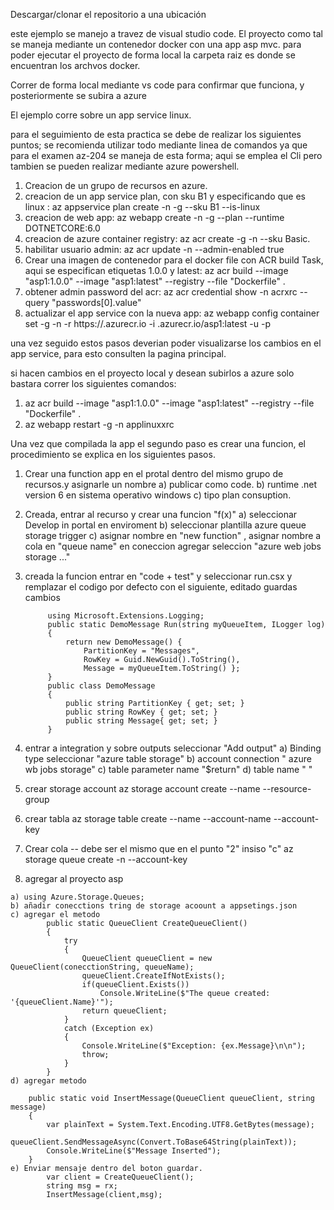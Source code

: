 Descargar/clonar el repositorio a una ubicación

este ejemplo se manejo a travez de visual studio code. El proyecto como tal se maneja mediante un contenedor docker con una app asp mvc.
para poder ejecutar el proyecto de forma local la carpeta raiz es donde se encuentran los archvos docker. 

Correr de forma local mediante vs code para confirmar que funciona, y posteriormente se subira a azure

El ejemplo corre sobre un app service linux. 

para el seguimiento de esta practica se debe de realizar los siguientes puntos; se recomienda utilizar todo mediante linea de comandos ya que para el examen az-204 se maneja de esta forma; aqui se emplea el Cli pero tambien se pueden realizar mediante azure powershell.

1. Creacion de un grupo de recursos en azure. 
2. creacion de un app service plan, con sku B1 y especificando que es linux :  az appservice plan create -n <PlanName> -g <GrupoRec> --sku B1 --is-linux
3. creacion de web app: az webapp create -n <appName> -g <GrupoRec> --plan <PlanName> --runtime DOTNETCORE:6.0
4. creacion de azure container registry: az acr create -g <GrupoRec> -n <acrNAme> --sku Basic.
5. habilitar usuario admin: az acr update -n <acrName> --admin-enabled true 
6. Crear una imagen de contenedor para el docker file con ACR build Task, aqui se especifican etiquetas 1.0.0 y latest: az acr build --image "asp1:1.0.0" --image "asp1:latest" --registry <acrNAme> --file "Dockerfile" .
7. obtener admin password del acr: az acr credential show -n acrxrc --query "passwords[0].value" 
8. actualizar el app service con la nueva app: az webapp config container set -g <GrupoRec> -n <appName> -r https://<acrNAme>.azurecr.io -i <acrNAme>.azurecr.io/asp1:latest -u <acrNAme> -p <password>
  
una vez seguido estos pasos deverian poder visualizarse los cambios en el app service, para esto consulten la pagina principal.

si hacen cambios en el proyecto local y desean subirlos a azure solo bastara correr los siguientes comandos:
 1. az acr build --image "asp1:1.0.0" --image "asp1:latest" --registry <acrName> --file "Dockerfile" .
 2. az webapp restart -g <GrupoRec> -n applinuxxrc                             

  
  Una vez que compilada la app el segundo paso es crear una funcion, el procedimiento se explica en los siguientes pasos. 
  
  1. Crear una function app en el protal dentro del mismo grupo de recursos.y asignarle un nombre 
      a) publicar como code.
      b) runtime .net version 6 en sistema operativo windows
      c) tipo plan consuption.
  2. Creada, entrar al recurso y crear una funcion "f(x)"
      a) seleccionar Develop in portal en enviroment
      b) seleccionar plantilla azure queue storage trigger
      c) asignar nombre en "new function" , asignar nombre a cola en "queue name" en coneccion agregar seleccion "azure web jobs storage ..."
  3. creada la funcion entrar en "code + test" y seleccionar run.csx y remplazar el codigo por defecto con el siguiente, editado guardas cambios
    
              using Microsoft.Extensions.Logging;
              public static DemoMessage Run(string myQueueItem, ILogger log)
              {
                  return new DemoMessage() {         
                      PartitionKey = "Messages",         
                      RowKey = Guid.NewGuid().ToString(),         
                      Message = myQueueItem.ToString() };
              }
              public class DemoMessage 
              {     
                  public string PartitionKey { get; set; }     
                  public string RowKey { get; set; }     
                  public string Message{ get; set; } 
              }
  
  4. entrar a integration y sobre outputs seleccionar "Add output"
      a) Binding type seleccionar "azure table storage" 
      b) account connection " azure wb jobs storage"
      c) table parameter name "$return"
      d) table name " <NombreTabla> "
  
  5. crear storage account 
  az storage account create --name <StorageAcount> --resource-group <GrupoRec>
  
  6. crear tabla 
  az storage table create --name <NombreTabla> --account-name <StorageAcount> --account-key <StorageAccountKey>
  
  7. Crear cola -- debe ser el mismo que en el punto "2" insiso "c"
  az storage queue create -n <NombreQueue> --account-key <StorageAccountKey>
  
  8. agregar al proyecto asp
     
    a) using Azure.Storage.Queues;
    b) añadir conecctions tring de storage acoount a appsetings.json
    c) agregar el metodo
            public static QueueClient CreateQueueClient()
            {
                try
                {
                    QueueClient queueClient = new QueueClient(conecctionString, queueName);
                    queueClient.CreateIfNotExists();
                    if(queueClient.Exists())
                        Console.WriteLine($"The queue created: '{queueClient.Name}'");
                    return queueClient;
                }
                catch (Exception ex)
                {
                    Console.WriteLine($"Exception: {ex.Message}\n\n");
                    throw;
                }
            }
    d) agregar metodo 
  
        public static void InsertMessage(QueueClient queueClient, string message)
        {
            var plainText = System.Text.Encoding.UTF8.GetBytes(message);
            queueClient.SendMessageAsync(Convert.ToBase64String(plainText));
            Console.WriteLine($"Message Inserted");
        }
    e) Enviar mensaje dentro del boton guardar. 
            var client = CreateQueueClient();
            string msg = rx;
            InsertMessage(client,msg);
  
